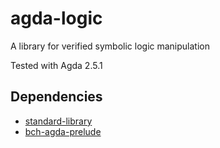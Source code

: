 # agda-logic
A library for verified symbolic logic manipulation

Tested with Agda 2.5.1

## Dependencies
- [standard-library](github.com/agda/agda-stdlib)
- [bch-agda-prelude](github.com/bch29/bch-agda-prelude)

